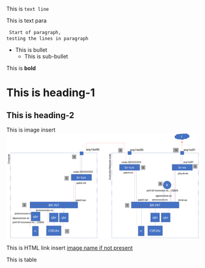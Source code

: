 This is `text line`

This is text para

```
 Start of paragraph, 
testing the lines in paragraph

```

* This is bullet
  * This is sub-bullet

This is **bold**

# This is heading-1

## This is heading-2

This is image insert
![image name if not present](https://github.com/userlerueda/LTRCLD-1451/blob/master/images/neutron-2.png)

This is HTML link insert
[image name if not present](https://www.google.com/imgres?imgurl=https://www.w3schools.com/html/workplace.jpg&imgrefurl=https://www.w3schools.com/html/html_images.asp&h=379&w=400&tbnid=BUKOKp4b7Uj5OM:&tbnh=160&tbnw=168&usg=__zR-pFI4vYvl-VsykOOk0TPZNRiw%3D&vet=10ahUKEwi5g9iJlIXZAhVS2mMKHRINCOoQ9QEILTAA..i&docid=jsoKofBu1--i6M&sa=X&ved=0ahUKEwi5g9iJlIXZAhVS2mMKHRINCOoQ9QEILTAA)

This is table

